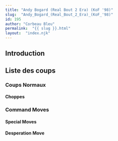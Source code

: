 ```yaml
---
title: "Andy Bogard (Real Bout 2 Era) (KoF '98)"
slug:  "Andy_Bogard_(Real_Bout_2_Era)_(KoF_'98)"
id: 195
author: "Corbeau Bleu"
permalink:  "{{ slug }}.html"
layout:  "index.njk"
---
```


## Introduction

## Liste des coups

### Coups Normaux

#### Choppes

### Command Moves

#### Special Moves

#### Desperation Move
